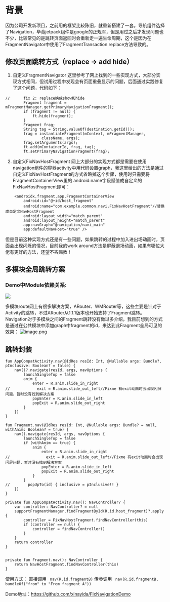 # 背景
因为公司开发新项目，之前用的框架比较陈旧，就重新搭建了一套。导航组件选择了Navigation，毕竟jetpack组件是google的正规军，但是用过之后才发现问题也不少，比较常见的是跳转页面返回时会重新走一遍生命周期，这个是因为在FragmentNavigator中使用了FragmentTransaction.replace方法导致的。

## 修改页面跳转方式（replace -> add hide）
1. 自定义FragmentNavigator
这里参考了网上找到的一些实现方式，大部分实现方式相同，但试用过程中发现会有页面重叠显示的问题，后面通过实践修复了这个问题，代码如下：
```
//      fix 2: replace换成show和hide
        Fragment fragment = mFragmentManager.getPrimaryNavigationFragment();
        if (fragment != null) {
            ft.hide(fragment);
        }
        Fragment frag;
        String tag = String.valueOf(destination.getId());
        frag = instantiateFragment(mContext, mFragmentManager,
                className, args);
        frag.setArguments(args);
        ft.add(mContainerId, frag, tag);
        ft.setPrimaryNavigationFragment(frag);
```
2. 自定义FixNavHostFragment
网上大部分的实现方式都是需要在使用navigation组件的容器activity中用代码设置graph，我这里给出的方法是通过自定义FixNavHostFragment的方式省略掉这个步骤，使用时只需要将FragmentContainerView里的 android:name字段赋值成自定义的FixNavHostFragment即可：
```
    <androidx.fragment.app.FragmentContainerView
        android:id="@+id/host_fragment"
        android:name="com.example.common.navi.FixNavHostFragment"//替换成自定义NavHostFragment
        android:layout_width="match_parent"
        android:layout_height="match_parent"
        app:navGraph="@navigation/navi_main"
        app:defaultNavHost="true" />

```
但是目前这种实现方式还是有一些问题，如果跳转的过程中加入进出场动画时，页面会出现闪烁的情况，目前我的work around方法是屏蔽退场动画，如果有哪位大佬有更好的方法，还望不吝赐教！
## 多模块全局跳转方案
### Demo中Module依赖关系:
![](https://upload-images.jianshu.io/upload_images/3383786-49a4b764f4fc9241.png?imageMogr2/auto-orient/strip%7CimageView2/2/w/1240)

多模块route网上有很多解决方案，ARouter、WMRouter等，这些主要是针对于Activity的跳转，不过ARouter从1.1.1版本也开始支持了Fragment跳转。
Navigation对于多模块之间的Fragment跳转没有做过多介绍，我目前想到的方式是通过在公共模块中添加graph中fragment的id，来达到此Fragment全局可见的效果：
![image.png](https://upload-images.jianshu.io/upload_images/3383786-c67f9c6aa24ee5bd.png?imageMogr2/auto-orient/strip%7CimageView2/2/w/1240)

## 跳转封装
```
fun AppCompatActivity.nav(@IdRes resId: Int, @Nullable args: Bundle?, pInclusive: Boolean? = false) {
    nav()?.navigate(resId, args, navOptions {
        launchSingleTop = false
        anim {
            enter = R.anim.slide_in_right
//            exit = R.anim.slide_out_left//Fixme 有exit动画时会出现闪屏问题，暂时没有找到解决方案
            popEnter = R.anim.slide_in_left
            popExit = R.anim.slide_out_right
        }
    })
}

fun Fragment.nav(@IdRes resId: Int, @Nullable args: Bundle? = null, withAnim: Boolean? = true) {
    nav().navigate(resId, args, navOptions {
        launchSingleTop = false
        if (withAnim == true) {
            anim {
                enter = R.anim.slide_in_right
//                exit = R.anim.slide_out_left//Fixme 有exit动画时会出现闪屏问题，暂时没有找到解决方案
                popEnter = R.anim.slide_in_left
                popExit = R.anim.slide_out_right
            }
        }
//        popUpTo(id) { inclusive = pInclusive!! }
    })
}

private fun AppCompatActivity.nav(): NavController? {
    var controller: NavController? = null
    supportFragmentManager.findFragmentById(R.id.host_fragment)?.apply {
        controller = FixNavHostFragment.findNavController(this)
        if (controller == null) {
            controller = findNavController()
        }
    }
    return controller
}


private fun Fragment.nav(): NavController {
    return NavHostFragment.findNavController(this)
}
```

使用方式：
直接调用 ` nav(R.id.fragmentB)`
传参调用 ` nav(R.id.fragmentB, bundleOf("from" to "From fragment A"))`

Demo地址：https://github.com/xinayida/FixNavigationDemo

